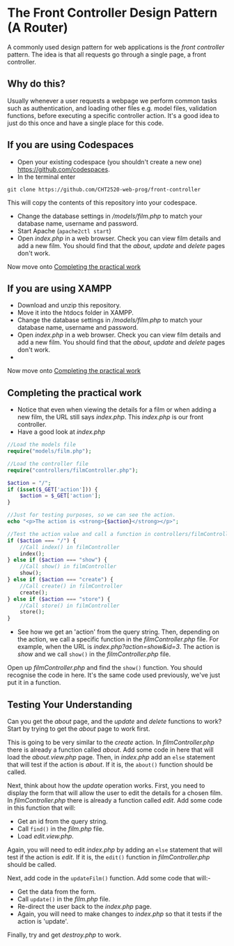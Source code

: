 # The Front Controller Design Pattern (A Router)

A commonly used design pattern for web applications is the _front controller_ pattern. The idea is that all requests go through a single page, a front controller.

## Why do this?

Usually whenever a user requests a webpage we perform common tasks such as authentication, and loading other files e.g. model files, validation functions, before executing a specific controller action. It's a good idea to just do this once and have a single place for this code.

## If you are using Codespaces
- Open your existing codespace (you shouldn't create a new one) https://github.com/codespaces.
- In the terminal enter
```
git clone https://github.com/CHT2520-web-prog/front-controller
```
This will copy the contents of this repository into your codespace.

- Change the database settings in _/models/film.php_ to match your database name, username and password.
- Start Apache (```apache2ctl start```)
- Open _index.php_ in a web browser. Check you can view film details and add a new film. You should find that the *about*, *update* and *delete* pages don't work.


Now move onto [Completing the practical work](#practical)

## If you are using XAMPP

- Download and unzip this repository.
- Move it into the htdocs folder in XAMPP.
- Change the database settings in _/models/film.php_ to match your database name, username and password.
- Open _index.php_ in a web browser. Check you can view film details and add a new film. You should find that the *about*, *update* and *delete* pages don't work.
- 
Now move onto [Completing the practical work](#practical)

## Completing the practical work <a name="practical"></a>

- Notice that even when viewing the details for a film or when adding a new film, the URL still says _index.php_. This _index.php_ is our front controller.
- Have a good look at _index.php_

```php
//Load the models file
require("models/film.php");

//Load the controller file
require("controllers/filmController.php");

$action = "/";
if (isset($_GET['action'])) {
    $action = $_GET['action'];
}

//Just for testing purposes, so we can see the action.
echo "<p>The action is <strong>{$action}</strong></p>";

//Test the action value and call a function in controllers/filmController.php
if ($action === "/") {
    //Call index() in filmController
    index();
} else if ($action === "show") {
    //Call show() in filmController
    show();
} else if ($action === "create") {
    //Call create() in filmController
    create();
} else if ($action === "store") {
    //Call store() in filmController
    store();
}
```

- See how we get an 'action' from the query string. Then, depending on the action, we call a specific function in the _filmController.php_ file. For example, when the URL is _index.php?action=show&id=3_. The action is _show_ and we call `show()` in the _filmController.php_ file.

Open up _filmController.php_ and find the `show()` function. You should recognise the code in here. It's the same code used previously, we've just put it in a function.

## Testing Your Understanding

Can you get the *about* page, and the *update* and *delete* functions to work? Start by trying to get the *about* page to work first.

This is going to be very similar to the *create* action.
In _filmController.php_ there is already a function called _about_. Add some code in here that will load the _about.view.php_ page.
Then, in _index.php_ add an `else` statement that will test if the action is _about_. If it is, the ```about()``` function should be called.

Next, think about how the *update* operation works. First, you need to display the form that will allow the user to edit the details for a chosen film. In _filmController.php_ there is already a function called _edit_. Add some code in this function that will:

- Get an id from the query string.
- Call `find()` in the _film.php_ file.
- Load _edit.view.php_.

Again, you will need to edit _index.php_ by adding an `else` statement that will test if the action is _edit_. If it is, the ```edit()``` function in _filmController.php_ should be called.

Next, add code in the ```updateFilm()``` function. Add some code that will:-

- Get the data from the form.
- Call ```update()``` in the _film.php_ file.
- Re-direct the user back to the _index.php_ page.
- Again, you will need to make changes to _index.php_ so that it tests if the action is 'update'.

Finally, try and get *destroy.php* to work.
